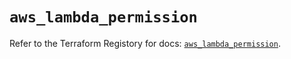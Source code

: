 # `aws_lambda_permission`

Refer to the Terraform Registory for docs: [`aws_lambda_permission`](https://www.terraform.io/docs/providers/aws/r/lambda_permission).
